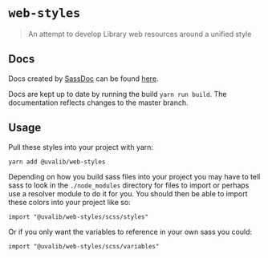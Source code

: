 # `web-styles`

> An attempt to develop Library web resources around a unified style

## Docs

Docs created by [SassDoc](http://sassdoc.com/) can be found [here](https://uvalib.github.io/monorepo/web-styles/).

Docs are kept up to date by running the build `yarn run build`. The documentation reflects changes to the master branch.

## Usage

Pull these styles into your project with yarn:

```
yarn add @uvalib/web-styles
```

Depending on how you build sass files into your project you may have to tell sass to look in the `./node_modules` directory for files to import or perhaps use a resolver module to do it for you. You should then be able to import these colors into your project like so:

```
import "@uvalib/web-styles/scss/styles"
```

Or if you only want the variables to reference in your own sass you could:

```
import "@uvalib/web-styles/scss/variables"
```
